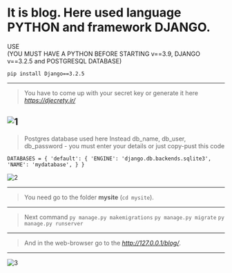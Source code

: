 It is blog. Here used language PYTHON and framework DJANGO.
========================
USE   
(YOU MUST HAVE A PYTHON BEFORE STARTING v==3.9, DJANGO v==3.2.5 and POSTGRESQL DATABASE)

`pip install Django==3.2.5`

---
> You have to come up with your secret key or generate it here *https://djecrety.ir/*
> 
![1](https://user-images.githubusercontent.com/69119928/129967857-5619c38f-bdf2-42a0-a745-fc4792c808ac.jpg)
---
> Postgres database used here
> Instead db_name, db_user, db_password - you must enter your details or just copy-pust this code
> 
`DATABASES = {
    'default': {
        'ENGINE': 'django.db.backends.sqlite3',
        'NAME': 'mydatabase',
    }
}`

![2](https://user-images.githubusercontent.com/69119928/129969051-e3a4c5d9-8687-491a-b07a-26f4aca5169c.jpg)

---

> You need go to the folder **mysite** (`cd mysite`).

---

> Next command `py manage.py makemigrations`
>               `py manage.py migrate`
>               `py manage.py runserver`
              
---

> And in the  web-browser  go to the *http://127.0.0.1/blog/*.
---
![3](https://user-images.githubusercontent.com/69119928/132916597-83b2ced0-01b1-4fbc-9a7f-f1cb3a52eb4f.jpg)

